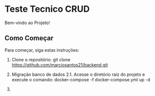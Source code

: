 
# Teste Tecnico CRUD

Bem-vindo ao Projeto!


## Como Começar
Para começar, siga estas instruções:

1. Clone o repositório:
   git clone https://github.com/marciosantos21/backend.git

2. Migração banco de dados
    2.1. Acesse o diretório raiz do projeto e execute o comando:
        docker-compose -f docker-compose.yml up -d

3. 
